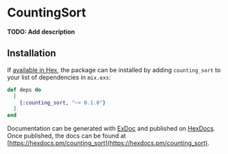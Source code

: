 # CountingSort

**TODO: Add description**

## Installation

If [available in Hex](https://hex.pm/docs/publish), the package can be installed
by adding `counting_sort` to your list of dependencies in `mix.exs`:

```elixir
def deps do
  [
    {:counting_sort, "~> 0.1.0"}
  ]
end
```

Documentation can be generated with [ExDoc](https://github.com/elixir-lang/ex_doc)
and published on [HexDocs](https://hexdocs.pm). Once published, the docs can
be found at [https://hexdocs.pm/counting_sort](https://hexdocs.pm/counting_sort).

